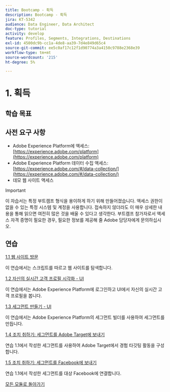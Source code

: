 ```yaml
---
title: Bootcamp - 획득
description: Bootcamp - 획득
jira: KT-5342
audience: Data Engineer, Data Architect
doc-type: tutorial
activity: develop
feature: Profiles, Segments, Integrations, Destinations
exl-id: 4500dc9b-cc1a-4de8-aa39-7d4e849d65c4
source-git-commit: ee5c0af17c12f1d90774a3a4150c9788e2368e39
workflow-type: tm+mt
source-wordcount: '215'
ht-degree: 5%

---
```


# 1. 획득

## 학습 목표

## 사전 요구 사항

- Adobe Experience Platform에 액세스: [https://experience.adobe.com/platform](https://experience.adobe.com/platform)
- Adobe Experience Platform 데이터 수집 액세스: [https://experience.adobe.com/#/data-collection/](https://experience.adobe.com/#/data-collection/)
- 데모 웹 사이트 액세스

>[!IMPORTANT]
>
>이 자습서는 특정 부트캠프 형식을 용이하게 하기 위해 만들어졌습니다. 액세스 권한이 없을 수 있는 특정 시스템 및 계정을 사용합니다. 접속하지 않더라도 이 매우 상세한 내용을 통해 읽으면 여전히 많은 것을 배울 수 있다고 생각한다. 부트캠프 참가자로서 액세스 자격 증명이 필요한 경우, 필요한 정보를 제공해 줄 Adobe 담당자에게 문의하십시오.

## 연습

[1.1 웹 사이트 방문](./ex1.md)

이 연습에서는 스크립트를 따르고 웹 사이트를 탐색합니다.

[1.2 자신의 실시간 고객 프로필 시각화 - UI](./ex2.md)

이 연습에서는 Adobe Experience Platform에 로그인하고 UI에서 자신의 실시간 고객 프로필을 봅니다.

[1.3 세그먼트 만들기 - UI](./ex3.md)

이 연습에서는 Adobe Experience Platform의 세그먼트 빌더를 사용하여 세그먼트를 만듭니다.

[1.4 조치 취하기: 세그먼트를 Adobe Target에 보내기](./ex4.md)

연습 1.1에서 작성한 세그먼트를 사용하여 Adobe Target에서 경험 타깃팅 활동을 구성합니다.

[1.5 조치 취하기: 세그먼트를 Facebook에 보내기](./ex5.md)

연습 1.1에서 작성한 세그먼트를 대상 Facebook에 연결합니다.

[모든 모듈로 돌아가기](../../overview.md)
